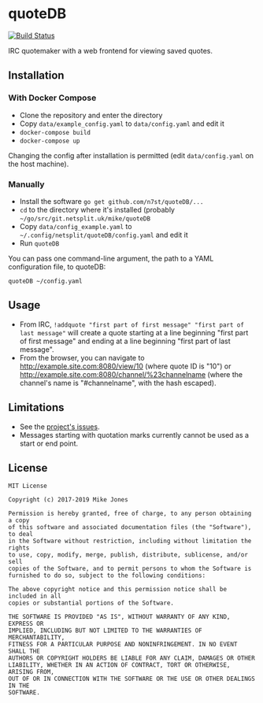 # quoteDB

[![Build Status](https://drone.netsplit.uk/api/badges/mike/quoteDB/status.svg)](https://drone.netsplit.uk/mike/quoteDB)

IRC quotemaker with a web frontend for viewing saved quotes.

## Installation

### With Docker Compose

* Clone the repository and enter the directory
* Copy `data/example_config.yaml` to `data/config.yaml` and edit it
* `docker-compose build`
* `docker-compose up`

Changing the config after installation is permitted (edit `data/config.yaml` on
the host machine).

### Manually

* Install the software `go get github.com/n7st/quoteDB/...`
* `cd` to the directory where it's installed (probably `~/go/src/git.netsplit.uk/mike/quoteDB`
* Copy `data/config_example.yaml` to `~/.config/netsplit/quoteDB/config.yaml` and edit it
* Run `quoteDB`

You can pass one command-line argument, the path to a YAML configuration file,
to quoteDB:

`quoteDB ~/config.yaml`

## Usage

* From IRC, `!addquote "first part of first message" "first part of last message"`
will create a quote starting at a line beginning "first part of first message"
and ending at a line beginning "first part of last message".
* From the browser, you can navigate to http://example.site.com:8080/view/10
(where quote ID is "10") or http://example.site.com:8080/channel/%23channelname
(where the channel's name is "#channelname", with the hash escaped).

## Limitations

* See the [project's issues](https://git.netsplit.uk/mike/quoteDB/issues).
* Messages starting with quotation marks currently cannot be used as a start or
end point.

## License

```
MIT License

Copyright (c) 2017-2019 Mike Jones

Permission is hereby granted, free of charge, to any person obtaining a copy
of this software and associated documentation files (the "Software"), to deal
in the Software without restriction, including without limitation the rights
to use, copy, modify, merge, publish, distribute, sublicense, and/or sell
copies of the Software, and to permit persons to whom the Software is
furnished to do so, subject to the following conditions:

The above copyright notice and this permission notice shall be included in all
copies or substantial portions of the Software.

THE SOFTWARE IS PROVIDED "AS IS", WITHOUT WARRANTY OF ANY KIND, EXPRESS OR
IMPLIED, INCLUDING BUT NOT LIMITED TO THE WARRANTIES OF MERCHANTABILITY,
FITNESS FOR A PARTICULAR PURPOSE AND NONINFRINGEMENT. IN NO EVENT SHALL THE
AUTHORS OR COPYRIGHT HOLDERS BE LIABLE FOR ANY CLAIM, DAMAGES OR OTHER
LIABILITY, WHETHER IN AN ACTION OF CONTRACT, TORT OR OTHERWISE, ARISING FROM,
OUT OF OR IN CONNECTION WITH THE SOFTWARE OR THE USE OR OTHER DEALINGS IN THE
SOFTWARE.
```
